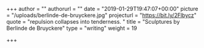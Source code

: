 +++
author = ""
authorurl = ""
date = "2019-01-29T19:47:07+00:00"
picture = "/uploads/berlinde-de-bruyckere.jpg"
projecturl = "https://bit.ly/2Flbycz"
quote = "repulsion collapses into tenderness. "
title = "Sculptures by Berlinde de Bruyckere"
type = "writing"
weight = 19

+++
